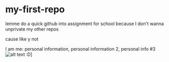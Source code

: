 # my-first-repo
lemme do a quick github into assignment for school because I don't wanna unprivate my other repos

cause like
y not

I am me:
personal information, personal information 2, personal info #3
![alt text :D]()]
